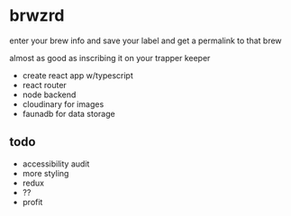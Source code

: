 # brwzrd

enter your brew info and save your label and get a permalink to that brew

almost as good as inscribing it on your trapper keeper

- create react app w/typescript
- react router
- node backend
- cloudinary for images
- faunadb for data storage

## todo

- accessibility audit
- more styling
- redux
- ??
- profit
